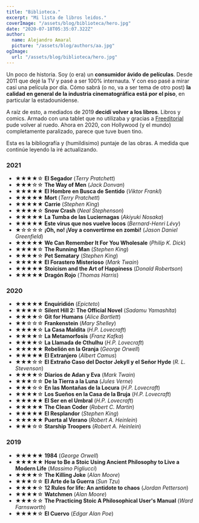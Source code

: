 ```yaml
---
title: "Biblioteca."
excerpt: "Mi lista de libros leidos."
coverImage: "/assets/blog/biblioteca/hero.jpg"
date: "2020-07-18T05:35:07.322Z"
author:
  name: Alejandro Amaral
  picture: "/assets/blog/authors/aa.jpg"
ogImage:
  url: "/assets/blog/biblioteca/hero.jpg"
---
```


Un poco de historia. Soy (o era) un **consumidor ávido de películas**. Desde 2011 que
dejé la TV y pasé a ser 100% internauta. Y con eso pasé a mirar casi una película
por día. Cómo sabrá (o no, va a ser tema de otro post) **la calidad en general de la
industria cinematográfica está por el piso**, en particular la estadounidense.

A raíz de esto, a mediados de 2019 **decidí volver a los libros**. Libros y
comics. Armado con una tablet que no utilizaba y gracias a [Freeditorial](https://freeditorial.com/es/books/search)
pude volver al ruedo. Ahora en 2020, con Hollywood (y el mundo) completamente paralizado,
parece que tuve buen tino.

Esta es la bibliografía y (humildisimo) puntaje de las obras. A medida que continúe
leyendo la iré actualizando.

### 2021

- ★★★★☆ **El Segador** (_Terry Pratchett_)
- ★★★☆☆ **The Way of Men** (_Jack Donvan_)
- ★★★★★ **El Hombre en Busca de Sentido** (_Viktor Frankl_)
- ★★★★★ **Mort** (_Terry Pratchett_)
- ★★★★★ **Carrie** (_Stephen King_)
- ★★★★☆ **Snow Crash** (_Neal Stephenson_)
- ★★★★★ **La Tumba de las Luciernagas** (_Akiyuki Nosaka_)
- ★★★★★ **Este virus que nos vuelve locos** (_Bernard-Henri Lévy_)
- ★☆☆☆☆ **¡Oh, no! ¡Voy a convertirme en zombi!** (_Jason Daniel Greenfield_)
- ★★★★★ **We Can Remember It For You Wholesale** (_Philip K. Dick_)
- ★★★★☆ **The Running Man** (_Stephen King_)
- ★★★★☆ **Pet Sematary** (_Stephen King_)
- ★★★★★ **El Forastero Misterioso** (_Mark Twain_)
- ★★★★★ **Stoicism and the Art of Happiness** (_Donald Robertson_)
- ★★★★★ **Dragón Rojo** (_Thomas Harris_)

### 2020

- ★★★★★ **Enquiridión** (_Epicteto_)
- ★★★★☆ **Silent Hill 2: The Official Novel** (_Sadamu Yamashita_)
- ★★★★☆ **Git for Humans** (_Alice Bartlett_)
- ★★☆☆☆ **Frankenstein** (_Mary Shelley_)
- ★★★★☆ **La Casa Maldita** (_H.P. Lovecraft_)
- ★★★★☆ **La Metamorfosis** (_Franz Kafka_)
- ★★★★☆ **La Llamada de Cthulhu** (_H.P. Lovecraft_)
- ★★★★★ **Rebelión en la Granja** (_George Orwell_)
- ★★★★★ **El Extranjero** (_Albert Camus_)
- ★★★☆☆ **El Extraño Caso del Doctor Jekyll y el Señor Hyde** (_R. L. Stevenson_)
- ★★★★☆ **Diarios de Adan y Eva** (_Mark Twain_)
- ★★★☆☆ **De la Tierra a la Luna** (_Jules Verne_)
- ★★★☆☆ **En las Montañas de la Locura** (_H.P. Lovecraft_)
- ★★★★☆ **Los Sueños en la Casa de la Bruja** (_H.P. Lovecraft_)
- ★★★★★ **El Ser en el Umbral** (_H.P. Lovecraft_)
- ★★★★★ **The Clean Coder** (_Robert C. Martin_)
- ★★★★★ **El Resplandor** (_Stephen King_)
- ★★★★★ **Puerta al Verano** (_Robert A. Heinlein_)
- ★★★☆☆ **Starship Troopers** (_Robert A. Heinlein_)

### 2019

- ★★★★★ **1984** (_George Orwell_)
- ★★★★★ **How to Be a Stoic Using Ancient Philosophy to Live a Modern Life** (_Massimo Pigliucci_)
- ★★★★☆ **The Killing Joke** (_Alan Moore_)
- ★★★☆☆ **El Arte de la Guerra** (_Sun Tzu_)
- ★★★★☆ **12 Rules for life: An antidote to chaos** (_Jordan Petterson_)
- ★★★★☆ **Watchmen** (_Alan Moore_)
- ★★★☆☆ **The Practicing Stoic A Philosophical User's Manual** (_Ward Farnsworth_)
- ★★★★☆ **El Cuervo** (_Edgar Alan Poe_)
